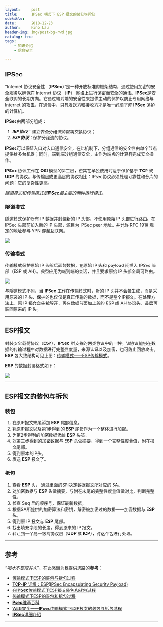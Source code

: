 ```yaml
---
layout:     post
title:      IPSec 模式下 ESP 报文的装包与拆包
subtitle:   
date:       2018-12-23
author:     Nino Lau
header-img: img/post-bg-rwd.jpg
catalog: true
tags:
    - 知识介绍
    - 信息安全

---
```



## **IPSec**

“Internet 协议安全性 （**IPSec**）”是一种开放标准的框架结构，通过使用加密的安全服务以确保在 Internet 协议 （**IP**） 网络上进行保密而安全的通讯。**IPSec**是安全联网的长期方向。它通过端对端的安全性来提供主动的保护以防止专用网络与 Internet 的攻击。在通信中，只有发送方和接收方才是唯一必须了解 **IPSec** 保护的计算机。 

**IPSec**由两部分组成：

1.  ***IKE协议***：建立安全分组流的密钥交换协议；
2.  ***ESP协议***：保护分组流的协议。

**IPSec**可以保证入口对入口通信安全，在此机制下，分组通信的安全性由单个节点提供给多台机器；同时，端到端分组通信安全，由作为端点的计算机完成安全操作。

**IPSec** 协议工作在 **OSI** 模型的第三层，使其在单独使用时适于保护基于 **TCP** 或 **UDP** 的协议。与传输层或更高层的协议相比：IPsec协议必须处理可靠性和分片的问题；它的复杂性更高。

*隧道模式和传输模式是**IPSec**最主要的两种运行模式。*



### 隧道模式

隧道模式保护所有 IP 数据并封装新的 IP 头部，不使用原始 IP 头部进行路由。在 IPSec 头部前加入新的 IP 头部，源目为 IPSec peer 地址。并允许 RFC 1918 规定的地址参与 VPN 穿越互联网。

![](https://ws4.sinaimg.cn/bmiddle/006tNbRwgy1fyggv4g30xj317y0myn0p.jpg)



### 传输模式

传输模式保护原始 IP 头部后面的数据，在原始 IP 头和 payload 间插入 IPSec 头部（ESP 或 AH）。典型应用为端到端的会话，并且要求原始 IP 头部全局可路由。

![](https://ws4.sinaimg.cn/bmiddle/006tNbRwgy1fyggwqx3p6j319k0nigp6.jpg)

与隧道模式不同，当 **IPSec** 工作在传输模式时，新的 IP 头并不会被生成，而是采用原来的 IP 头，保护的也仅仅是真正传输的数据，而不是整个IP报文。在处理方法上，原 IP 报文会先被解开，再在数据前面加上新的 ESP 或 AH 协议头，最后再装回原来的 IP 头。



---

## **ESP**报文

封装安全载荷协议（**ESP**），**IPSec** 所支持的两类协议中的一种。该协议能够在数据的传输过程中对数据进行完整性度量，来源认证以及加密，也可防止回放攻击。**ESP** 包大致结构可见上图：[传输模式——ESP传输模式](https://lovelybuggies.github.io/2018/12/23/IPSec%E6%A8%A1%E5%BC%8F%E4%B8%8BESP%E6%8A%A5%E6%96%87%E7%9A%84%E8%A3%85%E5%8C%85%E4%B8%8E%E6%8B%86%E5%8C%85/#%E4%BC%A0%E8%BE%93%E6%A8%A1%E5%BC%8F)。

**ESP** 的数据封装格式如下：

![](https://ws1.sinaimg.cn/bmiddle/006tNbRwgy1fyghptjfz8j31fg0m2wht.jpg)



---

## **ESP**报文的装包与拆包

### 装包

1. 在原IP报文末尾添加 **ESP** 尾部信息。
2. 将原IP报文以及第1步得到的 **ESP** 尾部作为一个整体进行加密。
3. 为第2步得到的加密数据添加 **ESP** 头部。
4. 对第三步得到的加密数据与 **ESP** 头做摘要，得到一个完整性度量值，附在报文尾部。
5. 得到原本的IP头。
6. 发送 **ESP** 报文了。



### 拆包

1. 查看 **ESP** 头， 通过里面的SPI决定数据报文所对应的 SA。
2. 对加密数据与 **ESP** 头做摘要，与附在末尾的完整性度量值做对比，判断完整性。
3. 检查 Seq 里的顺序号，保证最新数据。
4. 根据SA所提供的加密算法和密钥，解密被加密过的数据——加密数据与 **ESP** 头。
5. 得到原 IP 报文与 **ESP** 尾部。
6. 找出填充字段的长度，得到原来的 IP 报文。
7. 转让到一个高一级的协议层（**UDP** 或 **ICP**），对这个包进行处理。



---

## 参考

*“喝水不忘挖井人”*，在此感谢为我提供思路的**参考**：

- [传输模式下ESP的装包与拆包过程](https://wenku.baidu.com/view/c111a51c6bd97f192279e925.html)
- [**TCP-IP** 详解：ESP(IPSec Encapsulating Security Payload)](https://blog.csdn.net/wdscq1234/article/details/52705458)
- [在**IPSec**传输模式下ESP报文装包和拆包过程](https://blog.csdn.net/tl437002770/article/details/51107399)
- [传输模式下ESP的装包和拆包过程](http://blog.sina.com.cn/s/blog_64ffd1280101egtj.html)
- [**Psec**维基百科](http://zh.wikipedia.org/wiki/IPsec)
- [WEB安全——**IPsec**传输模式下ESP报文的装包与拆包过程](https://www.cnblogs.com/2014-cjs/p/4068923.html)
- [**IPSec**详细介绍](https://wenku.baidu.com/view/28ee3fd4fab069dc502201ab.html)



---